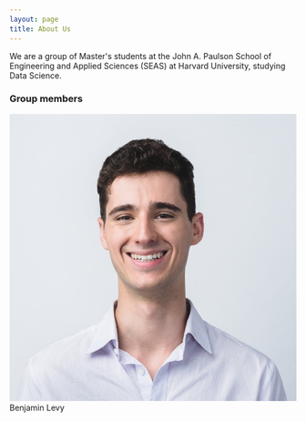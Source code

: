 ```yaml
---
layout: page
title: About Us
---
```


We are a group of Master's students at the John A. Paulson School of Engineering and Applied Sciences (SEAS) at Harvard University, studying Data Science.

### Group members

<div>    
    <img src="assets/img/ben.jpg", class="img-circle"></img>
    Benjamin Levy
</div>
